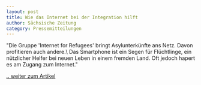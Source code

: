 ```yaml
---
layout: post
title: Wie das Internet bei der Integration hilft
author: Sächsische Zeitung
category: Pressemitteilungen
---
```


"Die Gruppe 'Internet for Refugees' bringt Asylunterkünfte ans Netz. Davon profitieren auch andere.\\
Das Smartphone ist ein Segen für Flüchtlinge, ein nützlicher Helfer bei neuen Leben in einem fremden Land. Oft jedoch hapert es am Zugang zum Internet."

[.. weiter zum Artikel](https://wiki.freifunk-dresden.de/images/9/96/SZ_2015-12-18_Internet_for_Refugees.jpg)
